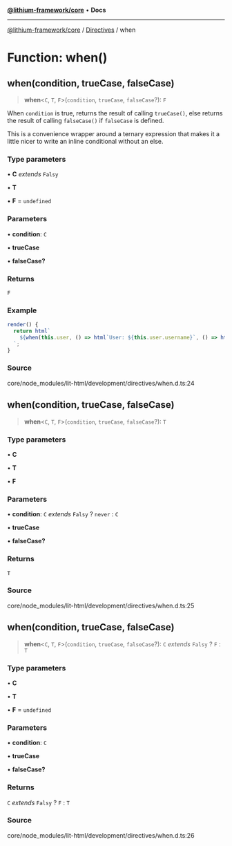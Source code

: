 [**@lithium-framework/core**](../../../README.md) • **Docs**

***

[@lithium-framework/core](../../../README.md) / [Directives](../README.md) / when

# Function: when()

## when(condition, trueCase, falseCase)

> **when**\<`C`, `T`, `F`\>(`condition`, `trueCase`, `falseCase`?): `F`

When `condition` is true, returns the result of calling `trueCase()`, else
returns the result of calling `falseCase()` if `falseCase` is defined.

This is a convenience wrapper around a ternary expression that makes it a
little nicer to write an inline conditional without an else.

### Type parameters

• **C** *extends* `Falsy`

• **T**

• **F** = `undefined`

### Parameters

• **condition**: `C`

• **trueCase**

• **falseCase?**

### Returns

`F`

### Example

```ts
render() {
  return html`
    ${when(this.user, () => html`User: ${this.user.username}`, () => html`Sign In...`)}
  `;
}
```

### Source

core/node\_modules/lit-html/development/directives/when.d.ts:24

## when(condition, trueCase, falseCase)

> **when**\<`C`, `T`, `F`\>(`condition`, `trueCase`, `falseCase`?): `T`

### Type parameters

• **C**

• **T**

• **F**

### Parameters

• **condition**: `C` *extends* `Falsy` ? `never` : `C`

• **trueCase**

• **falseCase?**

### Returns

`T`

### Source

core/node\_modules/lit-html/development/directives/when.d.ts:25

## when(condition, trueCase, falseCase)

> **when**\<`C`, `T`, `F`\>(`condition`, `trueCase`, `falseCase`?): `C` *extends* `Falsy` ? `F` : `T`

### Type parameters

• **C**

• **T**

• **F** = `undefined`

### Parameters

• **condition**: `C`

• **trueCase**

• **falseCase?**

### Returns

`C` *extends* `Falsy` ? `F` : `T`

### Source

core/node\_modules/lit-html/development/directives/when.d.ts:26
